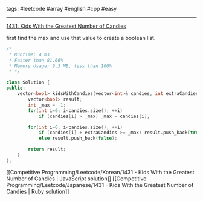 tags: #leetcode #array #english #cpp #easy

<hr />

[1431. Kids With the Greatest Number of Candies](https://leetcode.com/problems/kids-with-the-greatest-number-of-candies/)

first find the max and use that value to create a boolean list.

```cpp
/*
 * Runtime: 4 ms
 * Faster than 81.66%
 * Memory Usage: 9.3 MB, less than 100%
 * */

class Solution {
public:
    vector<bool> kidsWithCandies(vector<int>& candies, int extraCandies) {
        vector<bool> result;
        int _max = -1;
        for(int i=0; i<candies.size(); ++i)
            if (candies[i] > _max) _max = candies[i];

        for(int i=0; i<candies.size(); ++i)
            if (candies[i] + extraCandies >= _max) result.push_back(true);
            else result.push_back(false);

        return result;
    }
};
```

[[Competitive Programming/Leetcode/Korean/1431 - Kids With the Greatest Number of Candies | JavaScript solution]]
[[Competitive Programming/Leetcode/Japanese/1431 - Kids With the Greatest Number of Candies | Ruby solution]]